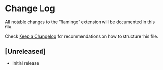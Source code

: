 # Change Log

All notable changes to the "flamingo" extension will be documented in this file.

Check [Keep a Changelog](http://keepachangelog.com/) for recommendations on how to structure this file.

## [Unreleased]

- Initial release